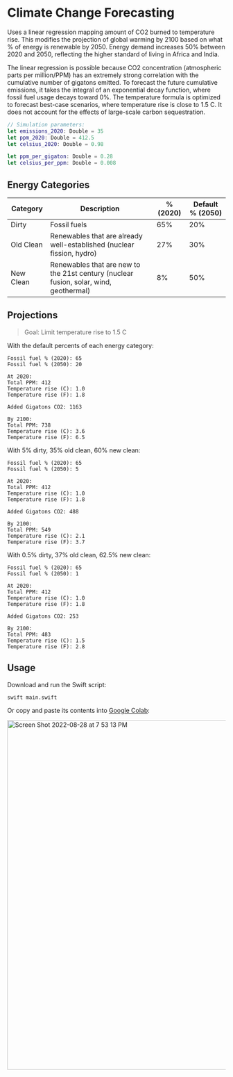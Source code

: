 # Climate Change Forecasting

Uses a linear regression mapping amount of CO2 burned to temperature rise. This modifies the projection of global warming by 2100 based on what % of energy is renewable by 2050. Energy demand increases 50% between 2020 and 2050, reflecting the higher standard of living in Africa and India.

The linear regression is possible because CO2 concentration (atmospheric parts per million/PPM) has an extremely strong correlation with the cumulative number of gigatons emitted. To forecast the future cumulative emissions, it takes the integral of an exponential decay function, where fossil fuel usage decays toward 0%. The temperature formula is optimized to forecast best-case scenarios, where temperature rise is close to 1.5 C. It does not account for the effects of large-scale carbon sequestration.

```swift
// Simulation parameters:
let emissions_2020: Double = 35
let ppm_2020: Double = 412.5
let celsius_2020: Double = 0.98

let ppm_per_gigaton: Double = 0.28
let celsius_per_ppm: Double = 0.008
```

## Energy Categories

| Category | Description | % (2020) | Default % (2050) |
| -------- | ----------- | -------- | ---------------- |
| Dirty | Fossil fuels | 65% | 20% |
| Old Clean | Renewables that are already well-established (nuclear fission, hydro) | 27% | 30% |
| New Clean | Renewables that are new to the 21st century (nuclear fusion, solar, wind, geothermal) | 8% | 50% |

## Projections

> Goal: Limit temperature rise to 1.5 C

With the default percents of each energy category:

```
Fossil fuel % (2020): 65
Fossil fuel % (2050): 20

At 2020:
Total PPM: 412
Temperature rise (C): 1.0
Temperature rise (F): 1.8

Added Gigatons CO2: 1163

By 2100:
Total PPM: 738
Temperature rise (C): 3.6
Temperature rise (F): 6.5
```

With 5% dirty, 35% old clean, 60% new clean:

```
Fossil fuel % (2020): 65
Fossil fuel % (2050): 5

At 2020:
Total PPM: 412
Temperature rise (C): 1.0
Temperature rise (F): 1.8

Added Gigatons CO2: 488

By 2100:
Total PPM: 549
Temperature rise (C): 2.1
Temperature rise (F): 3.7
```

With 0.5% dirty, 37% old clean, 62.5% new clean:

```
Fossil fuel % (2020): 65
Fossil fuel % (2050): 1

At 2020:
Total PPM: 412
Temperature rise (C): 1.0
Temperature rise (F): 1.8

Added Gigatons CO2: 253

By 2100:
Total PPM: 483
Temperature rise (C): 1.5
Temperature rise (F): 2.8
```

## Usage

Download and run the Swift script:

```
swift main.swift
```

Or copy and paste its contents into [Google Colab](https://github.com/philipturner/swift-colab):

<img width="805" alt="Screen Shot 2022-08-28 at 7 53 13 PM" src="https://user-images.githubusercontent.com/71743241/187099966-086198cc-4610-4e22-b5db-ef9052929878.png">
